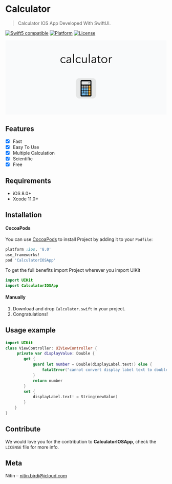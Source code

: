 # Calculator
> Calculator IOS App Developed With SwiftUI.

<a href="https://developer.apple.com/swift/" rel="nofollow"><img src="https://camo.githubusercontent.com/c71f82ee3309bc14cc904fb1a628903768e1ac39/68747470733a2f2f696d672e736869656c64732e696f2f62616467652f73776966742d352d6f72616e67652e7376673f7374796c653d666c6174" alt="Swift5 compatible" data-canonical-src="https://img.shields.io/badge/swift-5-orange.svg?style=flat" style="max-width:100%;"></a>
[![Platform](https://img.shields.io/cocoapods/p/LFAlertController.svg?style=flat)](http://cocoapods.org/pods/LFAlertController)
<a href="http://cocoapods.org/pods/JTAppleCalendar" rel="nofollow"><img src="https://camo.githubusercontent.com/d89a1e1d87461e800113fdef07187e56b82541f8/68747470733a2f2f696d672e736869656c64732e696f2f636f636f61706f64732f6c2f4a544170706c6543616c656e6461722e7376673f7374796c653d666c6174" alt="License" data-canonical-src="https://img.shields.io/cocoapods/l/JTAppleCalendar.svg?style=flat" style="max-width:100%;"></a>

<div> 
<img src="logo/Calculator.png"></img>
</div>

## Features

- [x] Fast 
- [x] Easy To Use
- [x] Multiple Calculation
- [x] Scientific
- [x] Free

## Requirements

- iOS 8.0+
- Xcode 11.0+

## Installation

#### CocoaPods
You can use [CocoaPods](http://cocoapods.org/) to install Project by adding it to your `Podfile`:

```ruby
platform :ios, '8.0'
use_frameworks!
pod 'CalculatorIOSApp'
```

To get the full benefits import Project wherever you import UIKit

``` swift
import UIKit
import CalculatorIOSApp
```
#### Manually
1. Download and drop ```Calculator.swift``` in your project.  
2. Congratulations!  

## Usage example

```swift
import UIKit
class ViewController: UIViewController {
     private var displayValue: Double {
        get {
            guard let number = Double(displayLabel.text!) else {
                fatalError("cannot convert display label text to double")
            }
            return number
        }
        set {
            displayLabel.text! = String(newValue)
        }
    }
}
```

## Contribute

We would love you for the contribution to **CalculatorIOSApp**, check the ``LICENSE`` file for more info.

## Meta

Nitin – nitin.birdi@icloud.com
